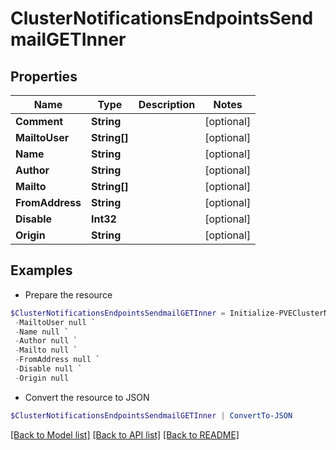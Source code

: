 # ClusterNotificationsEndpointsSendmailGETInner
## Properties

Name | Type | Description | Notes
------------ | ------------- | ------------- | -------------
**Comment** | **String** |  | [optional] 
**MailtoUser** | **String[]** |  | [optional] 
**Name** | **String** |  | [optional] 
**Author** | **String** |  | [optional] 
**Mailto** | **String[]** |  | [optional] 
**FromAddress** | **String** |  | [optional] 
**Disable** | **Int32** |  | [optional] 
**Origin** | **String** |  | [optional] 

## Examples

- Prepare the resource
```powershell
$ClusterNotificationsEndpointsSendmailGETInner = Initialize-PVEClusterNotificationsEndpointsSendmailGETInner  -Comment null `
 -MailtoUser null `
 -Name null `
 -Author null `
 -Mailto null `
 -FromAddress null `
 -Disable null `
 -Origin null
```

- Convert the resource to JSON
```powershell
$ClusterNotificationsEndpointsSendmailGETInner | ConvertTo-JSON
```

[[Back to Model list]](../README.md#documentation-for-models) [[Back to API list]](../README.md#documentation-for-api-endpoints) [[Back to README]](../README.md)

